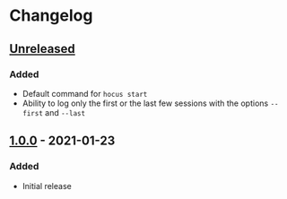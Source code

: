 # Changelog

## [Unreleased]

### Added

- Default command for `hocus start`
- Ability to log only the first or the last few sessions with the options `--first` and `--last`

## [1.0.0] - 2021-01-23

### Added

- Initial release

[Unreleased]: https://github.com/paulkre/hocus/compare/v1.0.0...HEAD
[1.0.0]: https://github.com/paulkre/hocus/releases/tag/v1.0.0
